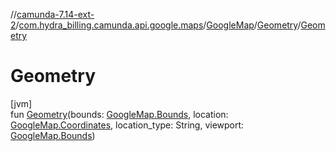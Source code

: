 //[camunda-7.14-ext-2](../../../../index.md)/[com.hydra_billing.camunda.api.google.maps](../../index.md)/[GoogleMap](../index.md)/[Geometry](index.md)/[Geometry](-geometry.md)

# Geometry

[jvm]\
fun [Geometry](-geometry.md)(bounds: [GoogleMap.Bounds](../-bounds/index.md), location: [GoogleMap.Coordinates](../-coordinates/index.md), location_type: String, viewport: [GoogleMap.Bounds](../-bounds/index.md))
